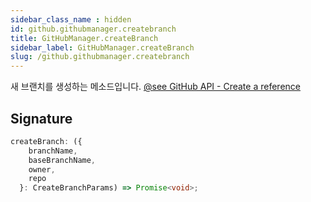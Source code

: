 ```yaml
---
sidebar_class_name : hidden
id: github.githubmanager.createbranch
title: GitHubManager.createBranch
sidebar_label: GitHubManager.createBranch
slug: /github.githubmanager.createbranch
---
```






새 브랜치를 생성하는 메소드입니다. [@see GitHub API - Create a reference](https://docs.github.com/ko/rest/git/refs?apiVersion=2022-11-28#create-a-reference)

## Signature

```typescript
createBranch: ({
    branchName,
    baseBranchName,
    owner,
    repo
  }: CreateBranchParams) => Promise<void>;
```
